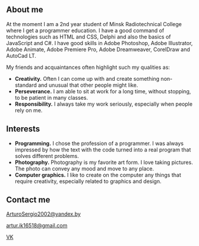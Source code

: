 ## About me

At the moment I am a 2nd year student of Minsk Radiotechnical College where I get a programmer education. I have a good command of technologies such as HTML and CSS, Delphi and also the basics of JavaScript and C#. I have good skills in Adobe Photoshop, Adobe Illustrator, Adobe Animate, Adobe Premiere Pro, Adobe Dreamweaver, CorelDraw and AutoCad LT.

My friends and acquaintances often highlight such my qualities as:
 - **Creativity.** Often I can come up with and create something non-standard and unusual that other people might like. 
 - **Perseverance.** I am able to sit at work for a long time, without stopping, to be patient in many classes. 
 - **Responsibility.** I always take my work seriously, especially when people rely on me.


## Interests

- **Programming.** I chose the profession of a programmer. I was always impressed by how the text with the code turned into a real program that solves different problems.
- **Photography.** Photography is my favorite art form. I love taking pictures. The photo can convey any mood and move to any place.
- **Computer graphics.** I like to create on the computer any things that require creativity, especially related to graphics and design.

## Contact me
ArturoSergio2002@yandex.by

artur.ik16518@gmail.com

[VK](https://vk.com/vasilev2002)
